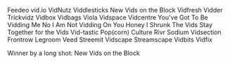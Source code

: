 Feedeo
vid.io
VidNutz
Viddlesticks
New Vids on the Block
Vidfresh
Vidder
Trickvidz
Vidbox
Vidbags
Viola
Vidspace
Vidcentre
You've Got To Be Vidding Me
No I Am Not Vidding On You
Honey I Shrunk The Vids
Stay Together for the Vids
Vid-tastic
Pop(corn) Culture
Rivr
Sodium
Vidsection
Frontrow
Legroom
Veed
Streemit
Vidscape
Streamscape
Vidbits
Vidfix


Winner by a long shot:
  New Vids on the Block
